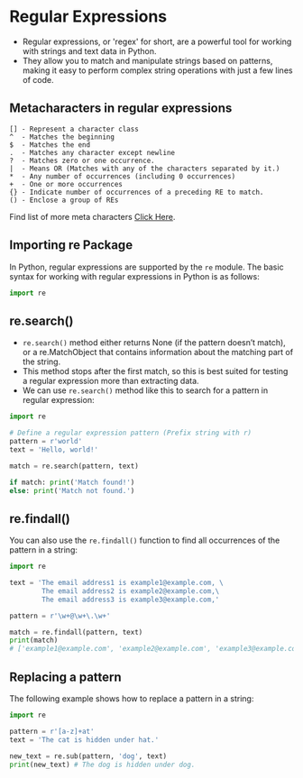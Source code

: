 # Regular Expressions
- Regular expressions, or 'regex' for short, are a powerful tool for working with strings and text data in Python.
- They allow you to match and manipulate strings based on patterns, making it easy to perform complex string operations with just a few lines of code.
## Metacharacters in regular expressions
```
[] - Represent a character class
^  - Matches the beginning
$  - Matches the end
.  - Matches any character except newline
?  - Matches zero or one occurrence.
|  - Means OR (Matches with any of the characters separated by it.)
*  - Any number of occurrences (including 0 occurrences)
+  - One or more occurrences
{} - Indicate number of occurrences of a preceding RE to match.
() - Enclose a group of REs
```
Find list of more meta characters [Click Here](http://www.ibm.com/docs/en/rational-clearquest/9.0.1?topic=tags-meta-characters-in-regular-expressions).

## Importing re Package
In Python, regular expressions are supported by the `re` module. The basic syntax for working with regular expressions in Python is as follows:

```py
import re
```

## re.search()
- `re.search()` method either returns None (if the pattern doesn’t match), or a re.MatchObject that contains information about the matching part of the string.
- This method stops after the first match, so this is best suited for testing a regular expression more than extracting data.
- We can use `re.search()` method like this to search for a pattern in regular expression:
```py
import re

# Define a regular expression pattern (Prefix string with r)
pattern = r'world'
text = 'Hello, world!'

match = re.search(pattern, text)

if match: print('Match found!')
else: print('Match not found.')
```

## re.findall()
You can also use the `re.findall()` function to find all occurrences of the pattern in a string:

```py
import re

text = 'The email address1 is example1@example.com, \
        The email address2 is example2@example.com,\
        The email address3 is example3@example.com,'

pattern = r'\w+@\w+\.\w+'

match = re.findall(pattern, text)
print(match)
# ['example1@example.com', 'example2@example.com', 'example3@example.com']
```

## Replacing a pattern
The following example shows how to replace a pattern in a string:
```py
import re

pattern = r'[a-z]+at'
text = 'The cat is hidden under hat.'

new_text = re.sub(pattern, 'dog', text)
print(new_text) # The dog is hidden under dog.
```